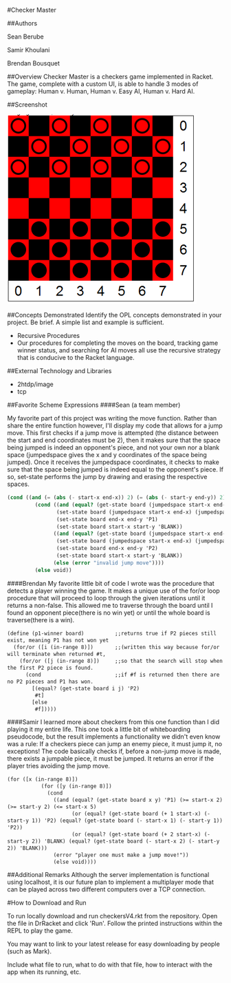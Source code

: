 #Checker Master

##Authors

Sean Berube

Samir Khoulani

Brendan Bousquet

##Overview
Checker Master is a checkers game implemented in Racket. The game, complete with a custom UI, is able to handle 3 modes of gameplay: Human v. Human, Human v. Easy AI, Human v. Hard AI.

##Screenshot

![game-board](https://github.com/oplS16projects/Berube-Bousquet-Khoulani/blob/master/checkerboard.PNG)

##Concepts Demonstrated
Identify the OPL concepts demonstrated in your project. Be brief. A simple list and example is sufficient.
* Recursive Procedures
* Our procedures for completing the moves on the board, tracking game winner status, and searching for AI moves all use the recursive strategy that is conducive to the Racket language.

##External Technology and Libraries
* 2htdp/image
* tcp

##Favorite Scheme Expressions
####Sean (a team member)

My favorite part of this project was writing the move function. Rather than share the entire function however, I'll display
my code that allows for a jump move. This first checks if a jump move is attempted (the distance between the start and end
coordinates must be 2), then it makes sure that the space being jumped is indeed an opponent's piece, and not your own nor a
blank space (jumpedspace gives the x and y coordinates of the space being jumped).
Once it receives the jumpedspace coordinates, it checks to make sure that the space being jumped is indeed equal to the opponent's
piece. If so, set-state performs the jump by drawing and erasing the respective spaces.

```scheme
(cond ((and (= (abs (- start-x end-x)) 2) (= (abs (- start-y end-y)) 2)) ;attempting a jump move
         (cond ((and (equal? (get-state board (jumpedspace start-x end-x) (jumpedspace start-y end-y)) 'P2) (= p1turn 1)) ;p1 jumps p2
                (set-state board (jumpedspace start-x end-x) (jumpedspace start-y end-y) 'BLANK)
                (set-state board end-x end-y 'P1)
                (set-state board start-x start-y 'BLANK))
               ((and (equal? (get-state board (jumpedspace start-x end-x) (jumpedspace start-y end-y)) 'P1) (= p1turn 0)) ;p2 jumps p1
                (set-state board (jumpedspace start-x end-x) (jumpedspace start-y end-y) 'BLANK)
                (set-state board end-x end-y 'P2)
                (set-state board start-x start-y 'BLANK))
               (else (error "invalid jump move"))))
         (else void))
```

####Brendan
My favorite little bit of code I wrote was the procedure that detects a player winning the game.  It makes a unique use of the for/or loop procedure that will proceed to loop through the given iterations until it returns a non-false.  This allowed me to traverse through the board until I found an opponent piece(there is no win yet) or until the whole board is traverse(there is a win).
```Racket
(define (p1-winner board)          ;;returns true if P2 pieces still exist, meaning P1 has not won yet
  (for/or ([i (in-range 8)])       ;;(written this way because for/or will terminate when returned #t,
    (for/or ([j (in-range 8)])     ;;so that the search will stop when the first P2 piece is found.
      (cond                        ;;if #f is returned then there are no P2 pieces and P1 has won.
        [(equal? (get-state board i j) 'P2)
         #t]
        [else
         #f]))))
```
####Samir
I learned more about checkers from this one function than I did playing it my entire life. This one took a little bit of whiteboarding pseudocode, but the result implements a functionality we didn't even know was a rule: If a checkers piece can jump an enemy piece, it must jump it, no exceptions! The code basically checks if, before a non-jump move is made, there exists a jumpable piece, it must be jumped. It returns an error if the player tries avoiding the jump move.

```Racket
(for ([x (in-range 8)])
           (for ([y (in-range 8)])
             (cond
               ((and (equal? (get-state board x y) 'P1) (>= start-x 2) (>= start-y 2) (<= start-x 5)
                     (or (equal? (get-state board (+ 1 start-x) (- start-y 1)) 'P2) (equal? (get-state board (- start-x 1) (- start-y 1)) 'P2))
                     (or (equal? (get-state board (+ 2 start-x) (- start-y 2)) 'BLANK) (equal? (get-state board (- start-x 2) (- start-y 2)) 'BLANK)))
               (error "player one must make a jump move!"))
               (else void))))
```

##Additional Remarks
Although the server implementation is functional using localhost, it is our future plan to implement a multiplayer mode that can be played across two different computers over a TCP connection.

#How to Download and Run

To run locally download and run checkersV4.rkt from the repository.  Open the file in DrRacket and click 'Run'.  Follow the printed instructions within the REPL to play the game.

You may want to link to your latest release for easy downloading by people (such as Mark).

Include what file to run, what to do with that file, how to interact with the app when its running, etc.
